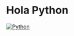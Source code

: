 # Hola Python

[![Python](https://img.shields.io/badge/Python-3.10+-green?style=for-the-badge&logo=python&logoColor=white&labelColor=101010)](https://python.org)